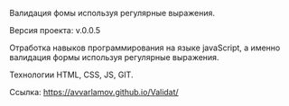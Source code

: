 Валидация фомы используя регулярные выражения.

Версия проекта: v.0.0.5

Отработка навыков программирования на языке javaScript, а именно валидация формы используя регулярные выражения.

Технологии HTML, CSS, JS, GIT.

Ссылка: https://avvarlamov.github.io/Validat/
